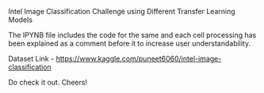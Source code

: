 Intel Image Classification Challenge using Different Transfer Learning Models

The IPYNB file includes the code for the same and each cell processing has been explained as a comment before it to increase user understandability.

Dataset Link - https://www.kaggle.com/puneet6060/intel-image-classification

Do check it out. Cheers!

